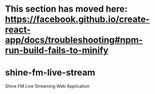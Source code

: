 

This section has moved here: https://facebook.github.io/create-react-app/docs/troubleshooting#npm-run-build-fails-to-minify
=======
# shine-fm-live-stream
Shine FM Live Streaming Web Application
